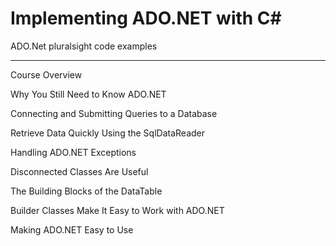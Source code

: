 # Implementing ADO.NET with C#
 ADO.Net pluralsight code examples
 
 
 
 ***
 
 
Course Overview		

Why You Still Need to Know ADO.NET	

Connecting and Submitting Queries to a Database	

Retrieve Data Quickly Using the SqlDataReader	

Handling ADO.NET Exceptions		

Disconnected Classes Are Useful	

The Building Blocks of the DataTable	
	
Builder Classes Make It Easy to Work with ADO.NET		

Making ADO.NET Easy to Use
